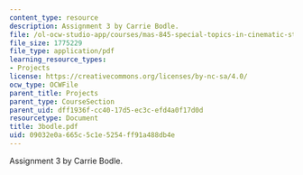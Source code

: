 ```yaml
---
content_type: resource
description: Assignment 3 by Carrie Bodle.
file: /ol-ocw-studio-app/courses/mas-845-special-topics-in-cinematic-storytelling-spring-2004/09032e0a665c5c1e5254ff91a488db4e_3bodle.pdf
file_size: 1775229
file_type: application/pdf
learning_resource_types:
- Projects
license: https://creativecommons.org/licenses/by-nc-sa/4.0/
ocw_type: OCWFile
parent_title: Projects
parent_type: CourseSection
parent_uid: dff1936f-cc40-17d5-ec3c-efd4a0f17d0d
resourcetype: Document
title: 3bodle.pdf
uid: 09032e0a-665c-5c1e-5254-ff91a488db4e
---
```

Assignment 3 by Carrie Bodle.